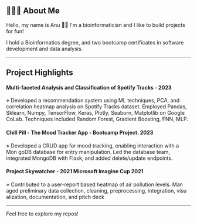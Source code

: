 ## 👩🏻‍💻 About Me

Hello, my name is Anu 👋🏻 
I'm a bioinformatician and I like to build projects for fun!

I hold a Bioinformatics degree, and two bootcamp certificates in software development and data analysis. 

---
## Project Highlights

#### Multi-faceted Analysis and Classification of Spotify Tracks - 2023
⋄ Developed a recommendation system using ML techniques, PCA, and
correlation heatmap analysis on Spotify Tracks dataset. Employed Pandas,
Sklearn, Numpy, TensorFlow, Keras, Plotly, Seaborn, Matplotlib on Google
CoLab. Techniques included Random Forest, Gradient Boosting, FNN, MLP.

#### Chill Pill - The Mood Tracker App - Bootcamp Project. 2023
⋄ Developed a CRUD app for mood tracking, enabling interaction with a Mon
goDB database for entry manipulation. Led the database team, integrated
MongoDB with Flask, and added delete/update endpoints.

#### Project Skywatcher - 2021 Microsoft Imagine Cup 2021
⋄ Contributed to a user-report based heatmap of air pollution levels. Man
aged preliminary data collection, cleaning, preprocessing, integration, visu
alization, documentation, and pitch deck

---

Feel free to explore my repos!
